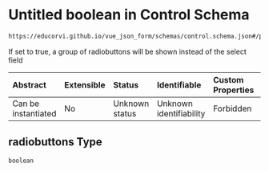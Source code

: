 # Untitled boolean in Control Schema

```txt
https://educorvi.github.io/vue_json_form/schemas/control.schema.json#/properties/options/properties/radiobuttons
```

If set to true, a group of radiobuttons will be shown instead of the select field

| Abstract            | Extensible | Status         | Identifiable            | Custom Properties | Additional Properties | Access Restrictions | Defined In                                                                    |
| :------------------ | :--------- | :------------- | :---------------------- | :---------------- | :-------------------- | :------------------ | :---------------------------------------------------------------------------- |
| Can be instantiated | No         | Unknown status | Unknown identifiability | Forbidden         | Allowed               | none                | [control.schema.json*](../schemas/control.schema.json "open original schema") |

## radiobuttons Type

`boolean`
